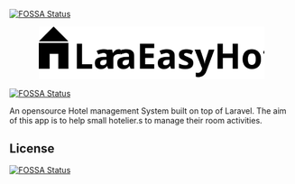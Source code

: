 [![FOSSA Status](https://app.fossa.com/api/projects/git%2Bgithub.com%2Fajithnow%2FLaraEasyHotel.svg?type=shield)](https://app.fossa.com/projects/git%2Bgithub.com%2Fajithnow%2FLaraEasyHotel?ref=badge_shield)

<p align="center"><a href="https://laravel.com" target="_blank"><img src="https://raw.githubusercontent.com/ajithnow/LaraEasyHotel/main/art/LaraEasyHotel.svg" width="400"></a></p>

[![FOSSA Status](https://app.fossa.com/api/projects/git%2Bgithub.com%2Fajithnow%2FLaraEasyHotel.svg?type=small)](https://app.fossa.com/projects/git%2Bgithub.com%2Fajithnow%2FLaraEasyHotel?ref=badge_small)

An opensource Hotel management System built on top of Laravel. The aim of this app is to help small hotelier.s to manage their room activities. 


## License
[![FOSSA Status](https://app.fossa.com/api/projects/git%2Bgithub.com%2Fajithnow%2FLaraEasyHotel.svg?type=large)](https://app.fossa.com/projects/git%2Bgithub.com%2Fajithnow%2FLaraEasyHotel?ref=badge_large)